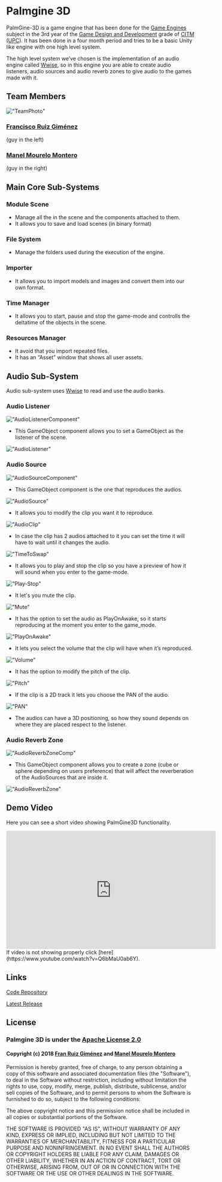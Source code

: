 # Palmgine 3D
PalmGine-3D is a game engine that has been done for the [Game Engines](https://www.upc.edu/estudispdf/guia_docent.php?codi=804246&lang=ing) subject in the 3rd year of the [Game Design and Development](https://www.citm.upc.edu/ing/estudis/graus-videojocs/) grade of [CITM](https://www.citm.upc.edu/ing/) ([UPC](https://www.upc.edu/en?set_language=en)). It has been done in a four month period and tries to be a basic Unity like engine with one high level system.

The high level system we’ve chosen is the implementation of an audio engine called [Wwise]( https://www.audiokinetic.com/products/wwise/), so in this engine you are able to create audio listeners, audio sources and audio reverb zones to give audio to the games made with it.

## Team Members
!["TeamPhoto"](TemPhoto.png)

### [Francisco Ruiz Giménez](https://github.com/botttos)

(guy in the left)

### [Manel Mourelo Montero](https://github.com/manelmourelo)

(guy in the right)

## Main Core Sub-Systems

### Module Scene
* Manage all the in the scene and the components attached to them.
* It allows you to save and load scenes (in binary format)

### File System
* Manage the folders used during the execution of the engine.

### Importer
* It allows you to import models and images and convert them into our own format.

### Time Manager
* It allows you to start, pause and stop the game-mode and controlls the deltatime of the objects in the scene.

### Resources Manager
* It avoid that you import repeated files.
* It has an “Asset” window that shows all user assets.

## Audio Sub-System
Audio sub-system uses [Wwise](https://www.audiokinetic.com/products/wwise/) to read and use the audio banks.

### Audio Listener
!["AudioListenerComponent"](Images/AudioListenerComponent.png)

* This GameObject component allows you to set a GameObject as the listener of the scene.

!["AudioListener"](Images/AudioListener.png)

### Audio Source
!["AudioSourceComponent"](Images/AudioSourceComp.png) 

* This GameObject component is the one that reproduces the audios.

!["AudioSource"](Images/AudioSource.png)   

* It allows you to modify the clip you want it to reproduce.

!["AudioClip"](Images/AudioClip.png) 

* In case the clip has 2 audios attached to it you can set the time it will have to wait until it changes the audio.

!["TimeToSwap"](Images/TimeToSwap.png) 

* It allows you to play and stop the clip so you have a preview of how it will sound when you enter to the game-mode.

!["Play-Stop"](Images/Play-Stop.png) 

* It let's you mute the clip.

!["Mute"](Images/MuteOption.png) 

* It has the option to set the audio as PlayOnAwake, so it starts reproducing at the moment you enter to the game_mode.

!["PlayOnAwake"](Images/PlayOnAwake.png) 

* It lets you select the volume that the clip will have when it’s reproduced.

!["Volume"](Images/Volume.png) 

* It has the option to modify the pitch of the clip.

!["Pitch"](Images/Pitch.png) 

* If the clip is a 2D track it lets you choose the PAN of the audio.

!["PAN"](Images/PAN.png) 

* The audios can have a 3D positioning, so how they sound depends on where they are placed respect to the listener.

### Audio Reverb Zone
!["AudioReverbZoneComp"](Images/ReverbZoneComp.png) 

* This GameObject component allows you to create a zone (cube or sphere depending on users preference) that will affect the reverberation of the AudioSources that are inside it.

!["AudioReverbZone"](Images/ReverbZonegif.gif) 

## Demo Video

Here you can see a short video showing PalmGine3D functionality.
<iframe width="560" height="315" src="https://www.youtube.com/watch?v=Q6bMaU0ab6Y" frameborder="0" allow="accelerometer; autoplay; encrypted-media; gyroscope; picture-in-picture" allowfullscreen></iframe>
If video is not showing properly click [here](https://www.youtube.com/watch?v=Q6bMaU0ab6Y). 

## Links
[Code Repository](https://github.com/botttos/PalmGine-3D)

[Latest Release](https://github.com/botttos/PalmGine-3D/releases)

## License
### Palmgine 3D is under the [Apache License 2.0](https://opensource.org/licenses/Apache-2.0)

#### Copyright (c) 2018 [Fran Ruiz Giménez](https://github.com/botttos) and [Manel Mourelo Montero](https://github.com/manelmourelo)

Permission is hereby granted, free of charge, to any person obtaining a copy
of this software and associated documentation files (the "Software"), to deal
in the Software without restriction, including without limitation the rights
to use, copy, modify, merge, publish, distribute, sublicense, and/or sell
copies of the Software, and to permit persons to whom the Software is
furnished to do so, subject to the following conditions:

The above copyright notice and this permission notice shall be included in all
copies or substantial portions of the Software.

THE SOFTWARE IS PROVIDED "AS IS", WITHOUT WARRANTY OF ANY KIND, EXPRESS OR
IMPLIED, INCLUDING BUT NOT LIMITED TO THE WARRANTIES OF MERCHANTABILITY,
FITNESS FOR A PARTICULAR PURPOSE AND NONINFRINGEMENT. IN NO EVENT SHALL THE
AUTHORS OR COPYRIGHT HOLDERS BE LIABLE FOR ANY CLAIM, DAMAGES OR OTHER
LIABILITY, WHETHER IN AN ACTION OF CONTRACT, TORT OR OTHERWISE, ARISING FROM,
OUT OF OR IN CONNECTION WITH THE SOFTWARE OR THE USE OR OTHER DEALINGS IN THE
SOFTWARE.
